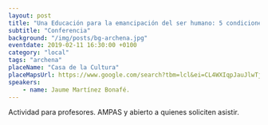 ```yaml
---
layout: post
title: "Una Educación para la emancipación del ser humano: 5 condiciones"
subtitle: "Conferencia"
background: "/img/posts/bg-archena.jpg"
eventdate: 2019-02-11 16:30:00 +0100
category: "local"
tags: "archena"
placeName: "Casa de la Cultura"
placeMapsUrl: https://www.google.com/search?tbm=lcl&ei=CL4WXIqpJauJlwTjmoWADg&q=Casa+de+Cultura-Salo%CC%81n+de+actos+y+Teatro+Villa+de+Archena&oq=Casa+de+Cultura-Salo%CC%81n+de+actos+y+Teatro+Villa+de+Archena&gs_l=psy-ab.3...508958.508958.0.509997.1.1.0.0.0.0.283.283.2-1.1.0....0...1c.2.64.psy-ab..0.0.0....0.wwGG0tMczIQ#rlfi=hd:;si:1832618815544458954;mv:!1m2!1d38.11733927731903!2d-1.29802983956161!2m2!1d38.11697932268097!2d-1.2984873604383904
speakers:
    - name: Jaume Martínez Bonafé.
---
```


Actividad para profesores. AMPAS y abierto a quienes soliciten asistir.